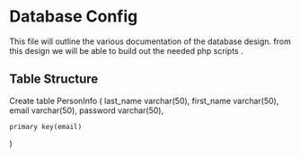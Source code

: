 # Database Config

This file will outline the various documentation of the database design. from this design we will be able to build out the needed php scripts .


## Table Structure 

Create table PersonInfo
(
    last_name varchar(50),
    first_name varchar(50),
    email varchar(50),
    password varchar(50),

    primary key(email)

)


